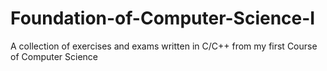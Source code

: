# Foundation-of-Computer-Science-I
A collection of exercises and exams written in C/C++ from my first Course of Computer Science
